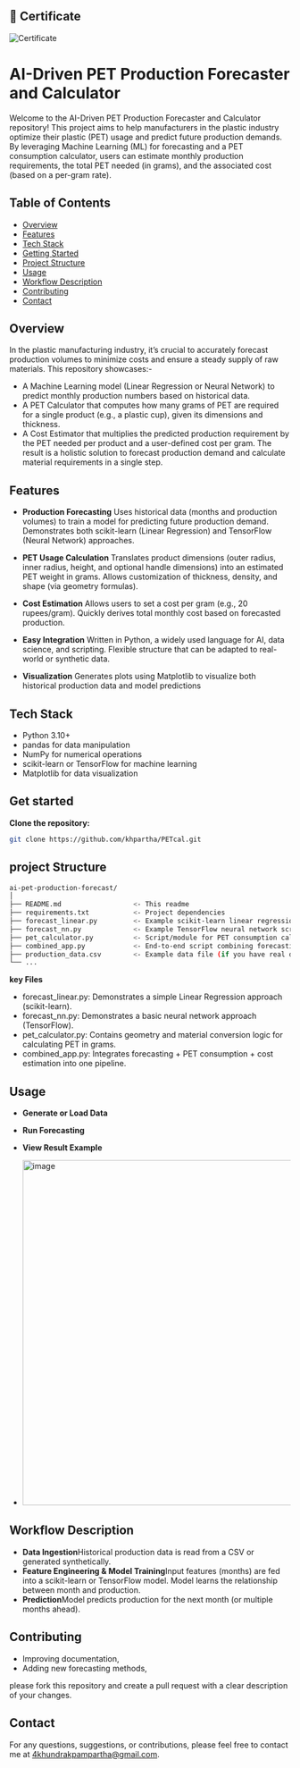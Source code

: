 ## 📜 Certificate
![Certificate](./certificate.png)
 

# AI-Driven PET Production Forecaster and Calculator

Welcome to the AI-Driven PET Production Forecaster and Calculator repository! This project aims to help manufacturers in the plastic industry optimize their plastic (PET) usage and predict future production demands. By leveraging Machine Learning (ML) for forecasting and a PET consumption calculator, users can estimate monthly production requirements, the total PET needed (in grams), and the associated cost (based on a per-gram rate).

## Table of Contents

- [Overview](#overview)
- [Features](#features)
- [Tech Stack](#tech-stack)
- [Getting Started](#getting-started)
- [Project Structure](#project-structure)
- [Usage](#usage)
- [Workflow Description](#workflow-description)
- [Contributing](#contributing)
- [Contact](#contact)
 

## Overview

In the plastic manufacturing industry, it’s crucial to accurately forecast production volumes to minimize costs and ensure a steady supply of raw materials. This repository showcases:-
- A Machine Learning model (Linear Regression or Neural Network) to predict monthly production numbers based on historical data.
- A PET Calculator that computes how many grams of PET are required for a single product (e.g., a plastic cup), given its dimensions and thickness.
- A Cost Estimator that multiplies the predicted production requirement by the PET needed per product and a user-defined cost per gram.
The result is a holistic solution to forecast production demand and calculate material requirements in a single step.

## Features

 


- **Production Forecasting**
Uses historical data (months and production volumes) to train a model for predicting future production demand.
Demonstrates both scikit-learn (Linear Regression) and TensorFlow (Neural Network) approaches.

- **PET Usage Calculation**
Translates product dimensions (outer radius, inner radius, height, and optional handle dimensions) into an estimated PET weight in grams.
Allows customization of thickness, density, and shape (via geometry formulas).

- **Cost Estimation**
Allows users to set a cost per gram (e.g., 20 rupees/gram).
Quickly derives total monthly cost based on forecasted production.

- **Easy Integration**
Written in Python, a widely used language for AI, data science, and scripting.
Flexible structure that can be adapted to real-world or synthetic data.

- **Visualization**
Generates plots using Matplotlib to visualize both historical production data and model predictions


## Tech Stack

- Python 3.10+
- pandas for data manipulation
- NumPy for numerical operations
- scikit-learn or TensorFlow for machine learning
- Matplotlib for data visualization




## Get started

 **Clone the repository:**

   ```bash
   git clone https://github.com/khpartha/PETcal.git
 
```


## project Structure
 
   ```bash
  ai-pet-production-forecast/
│
├── README.md                  <- This readme
├── requirements.txt           <- Project dependencies
├── forecast_linear.py         <- Example scikit-learn linear regression script
├── forecast_nn.py             <- Example TensorFlow neural network script
├── pet_calculator.py          <- Script/module for PET consumption calculation
├── combined_app.py            <- End-to-end script combining forecasting & PET calculation
├── production_data.csv        <- Example data file (if you have real data)
└── ...
 
```
**key Files**
- forecast_linear.py: Demonstrates a simple Linear Regression approach (scikit-learn).
- forecast_nn.py: Demonstrates a basic neural network approach (TensorFlow).
- pet_calculator.py: Contains geometry and material conversion logic for calculating PET in grams.
- combined_app.py: Integrates forecasting + PET consumption + cost estimation into one pipeline.

## Usage
- **Generate or Load Data**
 
- **Run Forecasting**

- **View Result Example**
- <img width="618" alt="image" src="https://github.com/user-attachments/assets/16a92e45-2ebe-44eb-870e-876b562ac7ce" />




## Workflow Description

- **Data Ingestion**Historical production data is read from a CSV or generated synthetically.
- **Feature Engineering & Model Training**Input features (months) are fed into a scikit-learn or TensorFlow model.
Model learns the relationship between month and production.
- **Prediction**Model predicts production for the next month (or multiple months ahead).

## Contributing
- Improving documentation,
- Adding new forecasting methods,
  
please fork this repository and create a pull request with a clear description of your changes.

 

## Contact 
For any questions, suggestions, or contributions, please feel free to contact me at 4khundrakpampartha@gmail.com.




